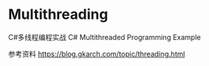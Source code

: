 # Multithreading
C#多线程编程实战
C# Multithreaded Programming Example

参考资料
https://blog.gkarch.com/topic/threading.html
